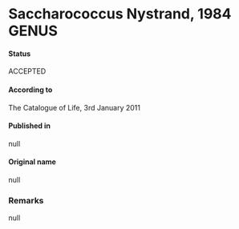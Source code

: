 # Saccharococcus Nystrand, 1984 GENUS

#### Status
ACCEPTED

#### According to
The Catalogue of Life, 3rd January 2011

#### Published in
null

#### Original name
null

### Remarks
null